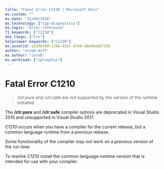 ```yaml
---
title: "Fatal Error C1210 | Microsoft Docs"
ms.custom: ""
ms.date: "11/04/2016"
ms.technology: ["cpp-diagnostics"]
ms.topic: "error-reference"
f1_keywords: ["C1210"]
dev_langs: ["C++"]
helpviewer_keywords: ["C1210"]
ms.assetid: e2208309-c284-425c-a7e8-48e96e66f35b
author: "corob-msft"
ms.author: "corob"
ms.workload: ["cplusplus"]
---
```

# Fatal Error C1210

> /clr:pure and /clr:safe are not supported by the version of the runtime installed

The **/clr:pure** and **/clr:safe** compiler options are deprecated in Visual Studio 2015 and unsupported in Visual Studio 2017.

C1210 occurs when you have a compiler for the current release, but a common language runtime from a previous release.

Some functionality of the compiler may not work on a previous version of the run time.

To resolve C1210 install the common language runtime version that is intended for use with your compiler.